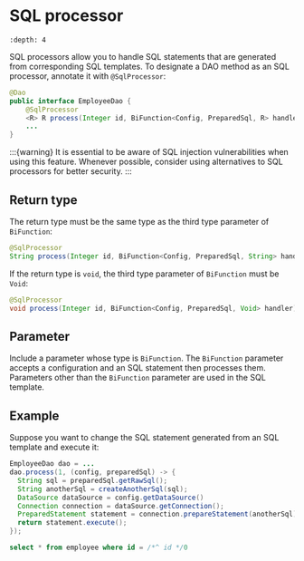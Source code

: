 # SQL processor

```{contents}
:depth: 4
```

SQL processors allow you to handle SQL statements that are generated from corresponding SQL templates.
To designate a DAO method as an SQL processor, annotate it with `@SqlProcessor`:

```java
@Dao
public interface EmployeeDao {
    @SqlProcessor
    <R> R process(Integer id, BiFunction<Config, PreparedSql, R> handler);
    ...
}
```

:::{warning}
It is essential to be aware of SQL injection vulnerabilities when using this feature.
Whenever possible, consider using alternatives to SQL processors for better security.
:::

## Return type

The return type must be the same type as the third type parameter of `BiFunction`:

```java
@SqlProcessor
String process(Integer id, BiFunction<Config, PreparedSql, String> handler);
```

If the return type is `void`, the third type parameter of `BiFunction` must be `Void`:

```java
@SqlProcessor
void process(Integer id, BiFunction<Config, PreparedSql, Void> handler);
```

## Parameter

Include a parameter whose type is `BiFunction`.
The `BiFunction` parameter accepts a configuration and an SQL statement then processes them.
Parameters other than the `BiFunction` parameter are used in the SQL template.

## Example

Suppose you want to change the SQL statement generated from an SQL template and execute it:

```java
EmployeeDao dao = ...
dao.process(1, (config, preparedSql) -> {
  String sql = preparedSql.getRawSql();
  String anotherSql = createAnotherSql(sql);
  DataSource dataSource = config.getDataSource()
  Connection connection = dataSource.getConnection();
  PreparedStatement statement = connection.prepareStatement(anotherSql);
  return statement.execute();
});
```

```sql
select * from employee where id = /*^ id */0
```
